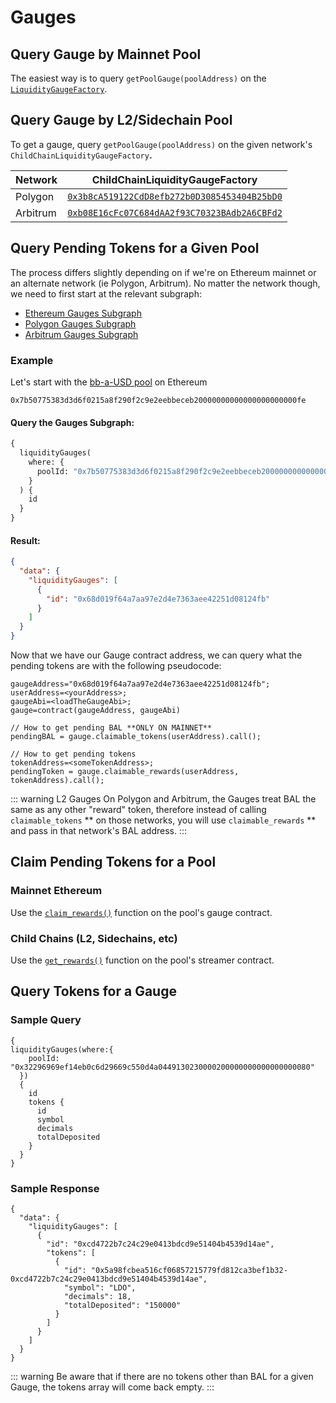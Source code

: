 # Gauges

## Query Gauge by Mainnet Pool

The easiest way is to query `getPoolGauge(poolAddress)` on the [`LiquidityGaugeFactory`](https://etherscan.io/address/0x4E7bBd911cf1EFa442BC1b2e9Ea01ffE785412EC#code).

## Query Gauge by L2/Sidechain Pool

To get a gauge, query `getPoolGauge(poolAddress)` on the given network's `ChildChainLiquidityGaugeFactory`**.**

| Network  | ChildChainLiquidityGaugeFactory                                                                                                                                   |
| -------- | ----------------------------------------------------------------------------------------------------------------------------------------------------------------- |
| Polygon  | <span class="address-link">[`0x3b8cA519122CdD8efb272b0D3085453404B25bD0`](https://polygonscan.com/address/0x3b8cA519122CdD8efb272b0D3085453404B25bD0#code)</span> |
| Arbitrum | <span class="address-link">[`0xb08E16cFc07C684dAA2f93C70323BAdb2A6CBFd2`](https://arbiscan.io/address/0xb08E16cFc07C684dAA2f93C70323BAdb2A6CBFd2#code)</span>     |

## Query Pending Tokens for a Given Pool

The process differs slightly depending on if we're on Ethereum mainnet or an alternate network (ie Polygon, Arbitrum). No matter the network though, we need to first start at the relevant subgraph:

- [Ethereum Gauges Subgraph](https://thegraph.com/hosted-service/subgraph/balancer-labs/balancer-gauges)
- [Polygon Gauges Subgraph](https://thegraph.com/hosted-service/subgraph/balancer-labs/balancer-gauges-polygon)
- [Arbitrum Gauges Subgraph](https://thegraph.com/hosted-service/subgraph/balancer-labs/balancer-gauges-arbitrum)

### Example

Let's start with the [bb-a-USD pool](https://app.balancer.fi/#/pool/0x7b50775383d3d6f0215a8f290f2c9e2eebbeceb20000000000000000000000fe) on Ethereum

`0x7b50775383d3d6f0215a8f290f2c9e2eebbeceb20000000000000000000000fe`

#### Query the Gauges Subgraph:

```graphql
{
  liquidityGauges(
    where: {
      poolId: "0x7b50775383d3d6f0215a8f290f2c9e2eebbeceb20000000000000000000000fe"
    }
  ) {
    id
  }
}
```

#### Result:

```json
{
  "data": {
    "liquidityGauges": [
      {
        "id": "0x68d019f64a7aa97e2d4e7363aee42251d08124fb"
      }
    ]
  }
}
```

Now that we have our Gauge contract address, we can query what the pending tokens are with the following pseudocode:

```
gaugeAddress="0x68d019f64a7aa97e2d4e7363aee42251d08124fb";
userAddress=<yourAddress>;
gaugeAbi=<loadTheGaugeAbi>;
gauge=contract(gaugeAddress, gaugeAbi)

// How to get pending BAL **ONLY ON MAINNET**
pendingBAL = gauge.claimable_tokens(userAddress).call();

// How to get pending tokens
tokenAddress=<someTokenAddress>;
pendingToken = gauge.claimable_rewards(userAddress, tokenAddress).call();
```

::: warning L2 Gauges
On Polygon and Arbitrum, the Gauges treat BAL the same as any other "reward" token, therefore instead of calling `claimable_tokens` ** on those networks, you will use `claimable_rewards` ** and pass in that network's BAL address.
:::

## Claim Pending Tokens for a Pool

### Mainnet Ethereum

Use the [`claim_rewards()`](https://github.com/balancer/balancer-v2-monorepo/blob/master/pkg/liquidity-mining/contracts/gauges/ethereum/LiquidityGaugeV5.vy#L440-L450) function on the pool's gauge contract.

### Child Chains (L2, Sidechains, etc)

Use the [`get_rewards()`](https://github.com/balancer/balancer-v2-monorepo/blob/master/pkg/liquidity-mining/contracts/gauges/ChildChainStreamer.vy#L139-L148) function on the pool's streamer contract.

## Query Tokens for a Gauge

### Sample Query

```
{
liquidityGauges(where:{
    poolId: "0x32296969ef14eb0c6d29669c550d4a0449130230000200000000000000000080"
  })
  {
    id
    tokens {
      id
      symbol
      decimals
      totalDeposited
    }
  }
}
```

### Sample Response

```
{
  "data": {
    "liquidityGauges": [
      {
        "id": "0xcd4722b7c24c29e0413bdcd9e51404b4539d14ae",
        "tokens": [
          {
            "id": "0x5a98fcbea516cf06857215779fd812ca3bef1b32-0xcd4722b7c24c29e0413bdcd9e51404b4539d14ae",
            "symbol": "LDO",
            "decimals": 18,
            "totalDeposited": "150000"
          }
        ]
      }
    ]
  }
}
```

::: warning
Be aware that if there are no tokens other than BAL for a given Gauge, the tokens array will come back empty.
:::
